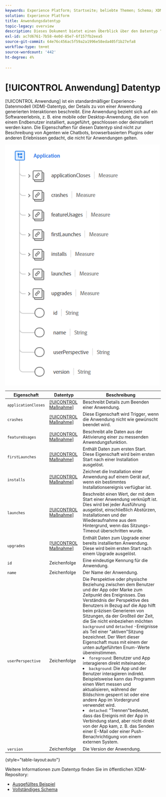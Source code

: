 ```yaml
---
keywords: Experience Platform; Startseite; beliebte Themen; Schema; XDM; Felder; Schemas; Schemas; Anwendung; Datentyp; Datentyp; Datentyp;
solution: Experience Platform
title: Anwendungsdatentyp
topic-legacy: overview
description: Dieses Dokument bietet einen Überblick über den Datentyp "Application Experience Data Model (XDM)".
exl-id: ac7d6761-7b58-4e0d-85e7-6f157fb2eea5
source-git-commit: 64e76c456ac5f59a2a1996e58eda405f1b27efa8
workflow-type: tm+mt
source-wordcount: '442'
ht-degree: 4%

---
```


# [!UICONTROL Anwendung] Datentyp

[!UICONTROL Anwendung] ist ein standardmäßiger Experience-Datenmodell (XDM)-Datentyp, der Details zu von einer Anwendung generierten Interaktionen beschreibt. Eine Anwendung bezieht sich auf ein Softwareerlebnis, z. B. eine mobile oder Desktop-Anwendung, die von einem Endbenutzer installiert, ausgeführt, geschlossen oder deinstalliert werden kann. Die Eigenschaften für diesen Datentyp sind nicht zur Beschreibung von Agenten wie Chatbots, browserbasierten Plugins oder anderen Erlebnissen gedacht, die nicht für Anwendungen gelten.

<img src="../images/data-types/application.PNG" width="500" /><br />

| Eigenschaft | Datentyp | Beschreibung |
| --- | --- | --- |
| `applicationCloses` | [[!UICONTROL Maßnahme]](./measure.md) | Beschreibt Details zum Beenden einer Anwendung. |
| `crashes` | [[!UICONTROL Maßnahme]](./measure.md) | Diese Eigenschaft wird Trigger, wenn die Anwendung nicht wie gewünscht beendet wird. |
| `featureUsages` | [[!UICONTROL Maßnahme]](./measure.md) | Beschreibt alle Daten aus der Aktivierung einer zu messenden Anwendungsfunktion. |
| `firstLaunches` | [[!UICONTROL Maßnahme]](./measure.md) | Enthält Daten zum ersten Start. Diese Eigenschaft wird beim ersten Start nach einer Installation ausgelöst. |
| `installs` | [[!UICONTROL Maßnahme]](./measure.md) | Zeichnet die Installation einer Anwendung auf einem Gerät auf, wenn ein bestimmtes Installationsereignis verfügbar ist. |
| `launches` | [[!UICONTROL Maßnahme]](./measure.md) | Beschreibt einen Wert, der mit dem Start einer Anwendung verknüpft ist. Dies wird bei jeder Ausführung ausgelöst, einschließlich Abstürzen, Installationen und der Wiederaufnahme aus dem Hintergrund, wenn das Sitzungs-Timeout überschritten wurde. |
| `upgrades` | [[!UICONTROL Maßnahme]](./measure.md) | Enthält Daten zum Upgrade einer bereits installierten Anwendung. Diese wird beim ersten Start nach einem Upgrade ausgelöst. |
| `id` | Zeichenfolge | Eine eindeutige Kennung für die Anwendung. |
| `name` | Zeichenfolge | Der Name der Anwendung. |
| `userPerspective` | Zeichenfolge | Die Perspektive oder physische Beziehung zwischen dem Benutzer und der App oder Marke zum Zeitpunkt des Ereignisses. Das Verständnis der Perspektive des Benutzers in Bezug auf die App hilft beim präzisen Generieren von Sitzungen, da der Großteil der Zeit, die Sie nicht einbeziehen möchten `background` und `detached` -Ereignisse als Teil einer &quot;aktiven&quot;Sitzung bezeichnet. Der Wert dieser Eigenschaft muss mit einem der unten aufgeführten Enum-Werte übereinstimmen. <li> `foreground`: Benutzer und App interagieren direkt miteinander. </li> <li> `background`: Die App und der Benutzer interagieren indirekt. Beispielsweise kann das Programm einen Wert messen und aktualisieren, während der Bildschirm gesperrt ist oder eine andere App im Vordergrund verwendet wird.  </li> <li> `detached`: &quot;Trennen&quot;bedeutet, dass das Ereignis mit der App in Verbindung stand, aber nicht direkt von der App kam, z. B. das Senden einer E-Mail oder einer Push-Benachrichtigung von einem externen System. |
| `version` | Zeichenfolge | Die Version der Anwendung. |

{style=&quot;table-layout:auto&quot;}

Weitere Informationen zum Datentyp finden Sie im öffentlichen XDM-Repository:

* [Ausgefülltes Beispiel](https://github.com/adobe/xdm/blob/master/components/datatypes/channels/application.example.1.json)
* [Vollständiges Schema](https://github.com/adobe/xdm/blob/master/components/datatypes/channels/application.schema.json)
